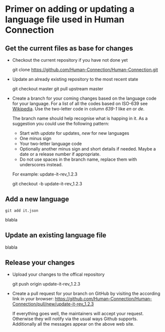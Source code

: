 # Primer on adding or updating a language file used in Human Connection

## Get the current files as base for changes

* Checkout the current repository if you have not done yet
  
    git clone https://github.com/Human-Connection/Human-Connection.git

* Update an already existing repository to the most recent state

    git checkout master
    git pull upstream master

* Create a branch for your coming changes based on the language code for your language.
  For a list of all the codes based on ISO-639 see [Wikipedia](https://en.wikipedia.org/wiki/List_of_ISO_639-1_codes).
  Use the two-letter code in column *639-1* like *en* or *de*.

  The branch name should help recognise what is happing in it. As a suggestion you could use the following pattern:

  * Start with _update_ for updates, _new_ for new languages
  * One minus sign
  * Your two-letter language code
  * Optionally another minus sign and short details if needed. Maybe a date or a release number if appropriate.
  * Do not use spaces in the branch name, replace them with underscores instead.
  
  For example:  update-it-rev_1.2.3

    git checkout -b update-it-rev_1.2.3

## Add a new language

    git add it.json

  blabla

## Update an existing language file

  blabla

## Release your changes

* Upload your changes to the offical repository
  
    git push origin update-it-rev_1.2.3

* Create a pull request for your branch on GitHub by visiting the according link in your browser:
  https://github.com/Human-Connection/Human-Connection/pull/new/update-it-rev_1.2.3

  If everything goes well, the maintainers will accept your request. Otherwise they will
  notify via the usual ways Github supports. Additionally all the messages appear on the above web site.
